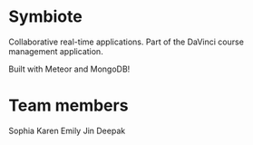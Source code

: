 Symbiote
========

Collaborative real-time applications. Part of the DaVinci course management application.

Built with Meteor and MongoDB!


Team members
============
Sophia
Karen
Emily
Jin
Deepak